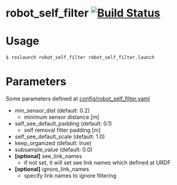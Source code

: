 robot_self_filter [![Build Status](https://api.travis-ci.com/KiQ-Robotics/robot_self_filter.svg?branch=melodic-devel)](https://travis-ci.com/KiQ-Robotics/robot_self_filter)
=====================================================================================================================================================

# Usage
```
$ roslaunch robot_self_filter robot_self_filter.launch
```

# Parameters
Some parameters defined at [config/robot_self_filter.yaml](config/robot_self_filter.yaml)
- min_sensor_dist (default: 0.2)
  - minimum sensor distance [m]
- self_see_default_padding (default: 0.1)
  - self removal filter padding [m]
- self_see_default_scale (default: 1.0)
- keep_organized (default: true)
- subsample_value (default: 0.0)
- **[optional]** see_link_names
  - if not set, it will set see link names which defined at URDF
- **[optional]** ignore_link_names
  - specify link names to ignore filtering
